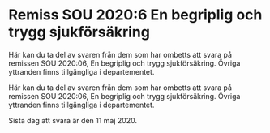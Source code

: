 # Remiss SOU 2020:6 En begriplig och trygg sjukförsäkring

Här kan du ta del av svaren från dem som har ombetts att svara på remissen SOU 2020:06, En begriplig och trygg sjukförsäkring. Övriga yttranden finns tillgängliga i departementet.

Här kan du ta del av svaren från dem som har ombetts att svara på remissen SOU 2020:06, En begriplig och trygg sjukförsäkring. Övriga yttranden finns tillgängliga i departementet.

Sista dag att svara är den 11 maj 2020.
